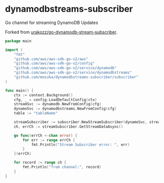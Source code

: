 # dynamodbstreams-subscriber
Go channel for streaming DynamoDB Updates

Forked from [urakozz/go-dynamodb-stream-subscriber](https://github.com/urakozz/go-dynamodb-stream-subscriber).

```go
package main

import (
	"fmt"
	"github.com/aws/aws-sdk-go-v2/aws"
	"github.com/aws/aws-sdk-go-v2/config"
	"github.com/aws/aws-sdk-go-v2/service/dynamodb"
	"github.com/aws/aws-sdk-go-v2/service/dynamodbstreams"
	"github.com/mosuka/dynamodbstreams-subscriber/subscriber"
)

func main() {
	ctx := context.Background()
	cfg, _ = config.LoadDefaultConfig(ctx)
	streamSvc := dynamodb.NewFromConfig(cfg)
	dynamoSvc := dynamodbstreams.NewFromConfig(cfg)
	table := "tableName"

	streamSubscriber := subscriber.NewStreamSubscriber(dynamoSvc, streamSvc, table)
	ch, errCh := streamSubscriber.GetStreamDataAsync()

	go func(errCh <-chan error) {
		for err := range errCh {
			fmt.Println("Stream Subscriber error: ", err)
		}
	}(errCh)

	for record := range ch {
		fmt.Println("from channel:", record)
	}
}
```
